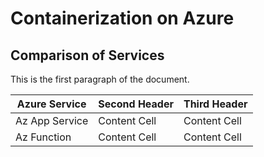 # Containerization on Azure

## Comparison of Services

This is the first paragraph of the document.

| Azure Service  | Second Header | Third Header |
| ------------   | ------------- | ------------ |
| Az App Service | Content Cell  | Content Cell |
| Az Function    | Content Cell  | Content Cell |